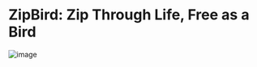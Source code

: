 # ZipBird: Zip Through Life, Free as a Bird
![image](https://user-images.githubusercontent.com/55931451/70091190-73e52780-15d0-11ea-8351-e49bc6eb5b25.png)
